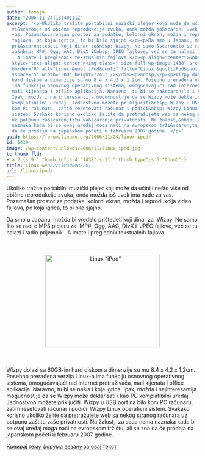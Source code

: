 ```yaml
---
author: tomaja
date: "2006-11-24T13:40:11Z"
excerpt: '<p>Ukoliko tražite portabilni muzički plejer koji može da učini i ne&scaron;to
  vi&scaron;e od obične reprodukcije zvuka, onda možda jo&scaron; uvek ima nade za
  vas. Pozama&scaron;an prostor za podatke, kolorni ekran, možda i reprodukcija video
  fajlova, po koja igrica, to bi bilo sjajno.</p><p>Da smo u Japanu, možda bi vredelo
  pri&scaron;tedeti koji dinar za&nbsp; Wizpy. Ne samo &scaron;to se radi o MP3 plejeru
  za&nbsp; MP#, Ogg, AAC, DivX i&nbsp; JPEG fajlove, već se tu nalazi i radio prijemnik
  . A imate i preglednik tekstualnih fajlova.</p><p align="center">&nbsp;</p><div
  style="text-align: center"><img class=" size-full wp-image-1438" src="https://linuxo.org/wp-content/uploads/2006/11/linux_ipod.jpg"
  border="0" alt="Linux &quot;iPod&quot;" title="Linux &quot;iPod&quot;" hspace="5"
  vspace="5" width="300" height="243" /></div><p>&nbsp;</p><p>Wizpy dolazi sa 60GB-im
  hard diskom a dimenzije su mu 8.4 x 4.2 x 1.2cm. Posebno prerađena verzija Linux-a
  ima funkciju osnovnog operativnog sistema, omogućavajući rad internet pretraživača,
  mail kijenata i office aplikacija. Naravno, tu bi se na&scaron;la i koja igrica.
  Ipak, možda i najinteresantija mogućnost je da se Wizpy može deklarisati i kao PC
  komplatibilni uređaj. Jednostvno možete priključiti&nbsp; Wizpy u USB port na bilo
  kom PC računaru, zatim resetovati računar i podići&nbsp; Wizpy Linux operativni
  sistem. Svakako korisno ukoliko želite da pretražujete web sa nekog stranog računara
  uz potpunu za&scaron;titu va&scaron;e privatnosti. Na žalost,&nbsp; za sada nema
  naznaka kada bi se ovaj uređaj moga naći na evropskom trži&scaron;tu, ali se zna
  da će prodaja na japanskom početi u februaru 2007 godine. </p>'
guid: https://forum.linuxo.org/2006/11/24/linux-ipod/
id: 1439
image: /wp-content/uploads/2006/11/linux_ipod.jpg
tc-thumb-fld:
- a:2:{s:9:"_thumb_id";s:4:"1438";s:11:"_thumb_type";s:5:"thumb";}
title: Linux &#8222;iPod&#8220;
url: /linux-ipod/
---
```

Ukoliko tražite portabilni muzički plejer koji može da učini i ne&scaron;to vi&scaron;e od obične reprodukcije zvuka, onda možda jo&scaron; uvek ima nade za vas. Pozama&scaron;an prostor za podatke, kolorni ekran, možda i reprodukcija video fajlova, po koja igrica, to bi bilo sjajno.

Da smo u Japanu, možda bi vredelo pri&scaron;tedeti koji dinar za&nbsp; Wizpy. Ne samo &scaron;to se radi o MP3 plejeru za&nbsp; MP#, Ogg, AAC, DivX i&nbsp; JPEG fajlove, već se tu nalazi i radio prijemnik . A imate i preglednik tekstualnih fajlova.

<p align="center">
  &nbsp;
</p>

<div style="text-align: center">
  <img class=" size-full wp-image-1438" src="https://linuxo.org/wp-content/uploads/2006/11/linux_ipod.jpg" border="0" alt="Linux &quot;iPod&quot;" title="Linux &quot;iPod&quot;" hspace="5" vspace="5" width="300" height="243" />
</div>

&nbsp;

Wizpy dolazi sa 60GB-im hard diskom a dimenzije su mu 8.4 x 4.2 x 1.2cm. Posebno prerađena verzija Linux-a ima funkciju osnovnog operativnog sistema, omogućavajući rad internet pretraživača, mail kijenata i office aplikacija. Naravno, tu bi se na&scaron;la i koja igrica. Ipak, možda i najinteresantija mogućnost je da se Wizpy može deklarisati i kao PC komplatibilni uređaj. Jednostvno možete priključiti&nbsp; Wizpy u USB port na bilo kom PC računaru, zatim resetovati računar i podići&nbsp; Wizpy Linux operativni sistem. Svakako korisno ukoliko želite da pretražujete web sa nekog stranog računara uz potpunu za&scaron;titu va&scaron;e privatnosti. Na žalost,&nbsp; za sada nema naznaka kada bi se ovaj uređaj moga naći na evropskom trži&scaron;tu, ali se zna da će prodaja na japanskom početi u februaru 2007 godine. 

<!--break-->

[Креирај тему форума везану за овај текст](https://linuxo.org/nova-tema-na-forumu/?se_pid=1439)